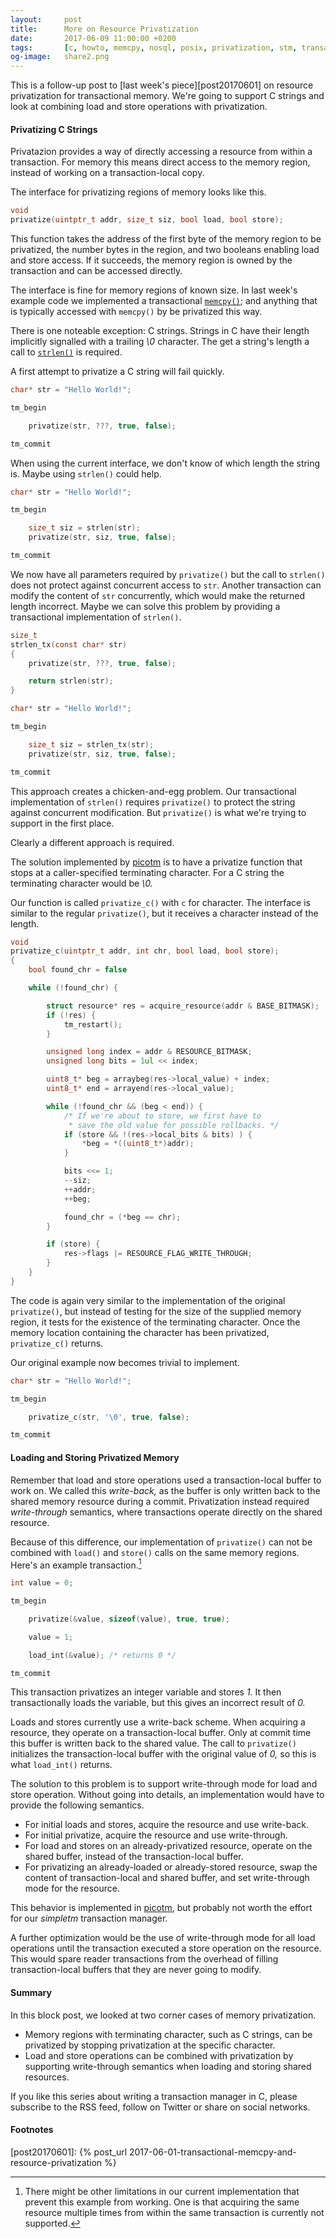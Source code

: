 ```yaml
---
layout:     post
title:      More on Resource Privatization
date:       2017-06-09 11:00:00 +0200
tags:       [c, howto, memcpy, nosql, posix, privatization, stm, transaction, transactional memory, tutorial]
og-image:   share2.png
---
```


This is a follow-up post to [last week's piece][post20170601] on resource
privatization for transactional memory. We're going to support C strings and
look at combining load and store operations with privatization.

<!-- excerpt -->

#### Privatizing C Strings

Privatazion provides a way of directly accessing a resource from within
a transaction. For memory this means direct access to the memory region,
instead of working on a transaction-local copy.

The interface for privatizing regions of memory looks like this.

~~~ c
void
privatize(uintptr_t addr, size_t siz, bool load, bool store);
~~~

This function takes the address of the first byte of the memory region to
be privatized, the number bytes in the region, and two booleans enabling
load and store access. If it succeeds, the memory region is owned by the
transaction and can be accessed directly.

The interface is fine for memory regions of known size. In last week's
example code we implemented a transactional [`memcpy()`][posix:memcpy]; and
anything that is typically accessed with `memcpy()` by be privatized this
way.

There is one noteable exception: C strings. Strings in C have their length
implicitly signalled with a trailing *\0* character. The get a string's
length a call to [`strlen()`][posix:strlen] is required.

A first attempt to privatize a C string will fail quickly.

~~~ c
char* str = "Hello World!";

tm_begin

    privatize(str, ???, true, false);

tm_commit
~~~

When using the current interface, we don't know of which length the string
is. Maybe using `strlen()` could help.

~~~ c
char* str = "Hello World!";

tm_begin

    size_t siz = strlen(str);
    privatize(str, siz, true, false);

tm_commit
~~~

We now have all parameters required by `privatize()` but the call to
`strlen()` does not protect against concurrent access to `str`. Another
transaction can modify the content of `str` concurrently, which would
make the returned length incorrect. Maybe we can solve this problem by
providing a transactional implementation of `strlen()`.

~~~ c
size_t
strlen_tx(const char* str)
{
    privatize(str, ???, true, false);

    return strlen(str);
}

char* str = "Hello World!";

tm_begin

    size_t siz = strlen_tx(str);
    privatize(str, siz, true, false);

tm_commit
~~~

This approach creates a chicken-and-egg problem. Our transactional
implementation of `strlen()` requires `privatize()` to protect the
string against concurrent modification. But `privatize()` is what we're
trying to support in the first place.

Clearly a different approach is required.

The solution implemented by [picotm][picotm] is to have a privatize function
that stops at a caller-specified terminating character. For a C string the
terminating character would be *\0.*

Our function is called `privatize_c()` with `c` for character. The interface
is similar to the regular `privatize()`, but it receives a character instead
of the length.

~~~ c
void
privatize_c(uintptr_t addr, int chr, bool load, bool store);
{
    bool found_chr = false

    while (!found_chr) {

        struct resource* res = acquire_resource(addr & BASE_BITMASK);
        if (!res) {
            tm_restart();
        }

        unsigned long index = addr & RESOURCE_BITMASK;
        unsigned long bits = 1ul << index;

        uint8_t* beg = arraybeg(res->local_value) + index;
        uint8_t* end = arrayend(res->local_value);

        while (!found_chr && (beg < end)) {
            /* If we're about to store, we first have to
             * save the old value for possible rollbacks. */
            if (store && !(res->local_bits & bits) ) {
                *beg = *((uint8_t*)addr);
            }

            bits <<= 1;
            --siz;
            ++addr;
            ++beg;

            found_chr = (*beg == chr);
        }

        if (store) {
            res->flags |= RESOURCE_FLAG_WRITE_THROUGH;
        }
    }
}
~~~

The code is again very similar to the implementation of the original
`privatize()`, but instead of testing for the size of the supplied memory
region, it tests for the existence of the terminating character. Once the
memory location containing the character has been privatized, `privatize_c()`
returns.

Our original example now becomes trivial to implement.

~~~ c
char* str = "Hello World!";

tm_begin

    privatize_c(str, '\0', true, false);

tm_commit
~~~

#### Loading and Storing Privatized Memory

Remember that load and store operations used a transaction-local buffer
to work on. We called this *write-back,* as the buffer is only written back
to the shared memory resource during a commit. Privatization instead required
*write-through* semantics, where transactions operate directly on the shared
resource.

Because of this difference, our implementation of `privatize()` can not be
combined with `load()` and `store()` calls on the same memory regions. Here's
an example transaction.[^1]

~~~ c
int value = 0;

tm_begin

    privatize(&value, sizeof(value), true, true);

    value = 1;

    load_int(&value); /* returns 0 */

tm_commit
~~~

This transaction privatizes an integer variable and stores *1.* It then
transactionally loads the variable, but this gives an incorrect result of
*0.*

Loads and stores currently use a write-back scheme. When acquiring a
resource, they operate on a transaction-local buffer. Only at commit
time this buffer is written back to the shared value. The call to
`privatize()` initializes the transaction-local buffer with the original
value of *0,* so this is what `load_int()` returns.

The solution to this problem is to support write-through mode for load
and store operation. Without going into details, an implementation would have
to provide the following semantics.

 * For initial loads and stores, acquire the resource and use write-back.
 * For initial privatize, acquire the resource and use write-through.
 * For load and stores on an already-privatized resource, operate on the
   shared buffer, instead of the transaction-local buffer.
 * For privatizing an already-loaded or already-stored resource, swap the
   content of transaction-local and shared buffer, and set write-through
   mode for the resource.

This behavior is implemented in [picotm][picotm], but probably not worth
the effort for our *simpletm* transaction manager.

A further optimization would be the use of write-through mode for all load
operations until the transaction executed a store operation on the resource.
This would spare reader transactions from the overhead of filling
transaction-local buffers that they are never going to modify.

#### Summary

In this block post, we looked at two corner cases of memory privatization.

 - Memory regions with terminating character, such as C strings, can be
   privatized by stopping privatization at the specific character.
 - Load and store operations can be combined with privatization by supporting
   write-through semantics when loading and storing shared resources.

If you like this series about writing a transaction manager in C, please
subscribe to the RSS feed, follow on Twitter or share on social networks.

#### Footnotes

[^1]:   There might be other limitations in our current implementation
        that prevent this example from working. One is that acquiring the
        same resource multiple times from within the same transaction is
        currently not supported.


[picotm]:       http://picotm.org/
[posix:memcpy]: http://pubs.opengroup.org/onlinepubs/9699919799/functions/memcpy.html
[posix:strlen]: http://pubs.opengroup.org/onlinepubs/9699919799/functions/strlen.html
[post20170601]: {% post_url 2017-06-01-transactional-memcpy-and-resource-privatization %}
